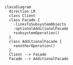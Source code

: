 ﻿```mermaid
classDiagram
  direction LR
  class Client
  class Facade {
    -linksToSubsystemObjects
    -optionalAdditionalFacade
    +subsystemOperation()
  }
  class AdditionalFacade {
    +anotherOperation()
  }
  Client --> Facade
  Facade --> AdditionalFacade
 ```